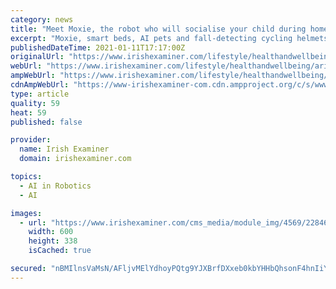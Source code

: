```yaml
---
category: news
title: "Meet Moxie, the robot who will socialise your child during homeschool"
excerpt: "Moxie, smart beds, AI pets and fall-detecting cycling helmets were just some of the things on show at the CES tech show"
publishedDateTime: 2021-01-11T17:17:00Z
originalUrl: "https://www.irishexaminer.com/lifestyle/healthandwellbeing/arid-40204913.html"
webUrl: "https://www.irishexaminer.com/lifestyle/healthandwellbeing/arid-40204913.html"
ampWebUrl: "https://www.irishexaminer.com/lifestyle/healthandwellbeing/arid-40204913.html?type=amp"
cdnAmpWebUrl: "https://www-irishexaminer-com.cdn.ampproject.org/c/s/www.irishexaminer.com/lifestyle/healthandwellbeing/arid-40204913.html?type=amp"
type: article
quality: 59
heat: 59
published: false

provider:
  name: Irish Examiner
  domain: irishexaminer.com

topics:
  - AI in Robotics
  - AI

images:
  - url: "https://www.irishexaminer.com/cms_media/module_img/4569/2284679_4_articlelarge_PDP-Photos-Play-based-learning_1000x.jpg"
    width: 600
    height: 338
    isCached: true

secured: "nBMIlnsVaMsN/AFljvMElYdhoyPQtg9YJXBrfDXxeb0kbYHHbQhsonF4hnIiYiii34MBliRFx7k+HVKbagUsEP5Y7peRWgi9uASKtH1+shjsH/1mLW4gzqSnq6HJwfgcYtQe7Jt60/nBXvJEl/iJgL813oJNKe777EEsIk1GqkdjbXv1w5PTQjJ79krUyAYu3Ienma3klR+B7hCcczX5RVMIUNs4dnColpaMIo8Fuhlb+NiMG5P90LrPYUlKedybxfMvy3PtFs91WgmK+59/BP08hICBT50gq8fFHIxbMK9f8fIkYPFTGmkmQe2bR+PbQZrqVUX50YVlGLv3KDhXw5HhoQuQoIzEYjJS5chIJlQ=;7J/KqzMEhedRySH2F2/nkg=="
---
```


